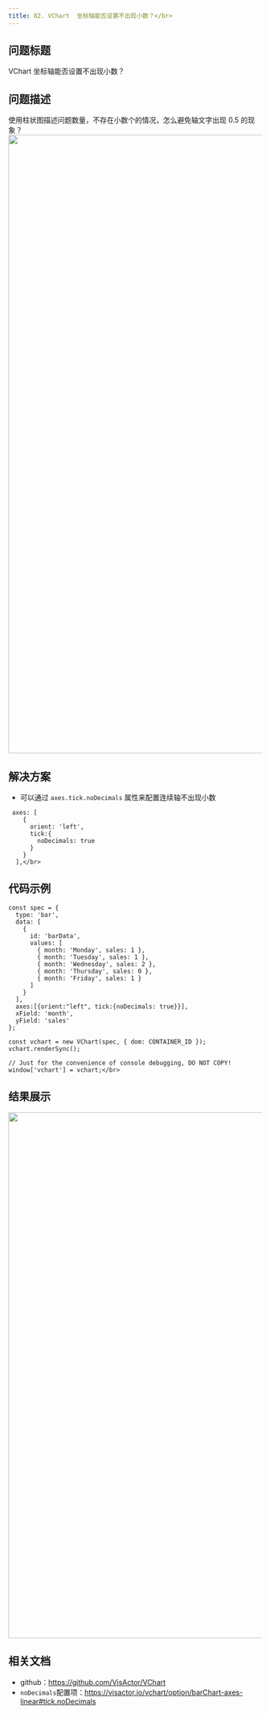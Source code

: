 ```yaml
---
title: 82. VChart  坐标轴能否设置不出现小数？</br>
---
```

## 问题标题

VChart  坐标轴能否设置不出现小数？</br>


## 问题描述

使用柱状图描述问题数量，不存在小数个的情况，怎么避免轴文字出现 0.5 的现象？</br>
<img src='https://cdn.jsdelivr.net/gh/xuanhun/articles/visactor/img/JrFHb4dM1ooeJ5xevp3crXWDnle.gif' alt='' width='2888' height='1228'>

## 解决方案

*  可以通过 `axes.tick.noDecimals` 属性来配置连续轴不出现小数</br>
```
 axes: [
    {
      orient: 'left',
      tick:{
        noDecimals: true
      }
    }
  ],</br>
```
## 代码示例 

```
const spec = {
  type: 'bar',
  data: [
    {
      id: 'barData',
      values: [
        { month: 'Monday', sales: 1 },
        { month: 'Tuesday', sales: 1 },
        { month: 'Wednesday', sales: 2 },
        { month: 'Thursday', sales: 0 },
        { month: 'Friday', sales: 1 }
      ]
    }
  ],
  axes:[{orient:"left", tick:{noDecimals: true}}],
  xField: 'month',
  yField: 'sales'
};

const vchart = new VChart(spec, { dom: CONTAINER_ID });
vchart.renderSync();

// Just for the convenience of console debugging, DO NOT COPY!
window['vchart'] = vchart;</br>
```


## 结果展示

<img src='https://cdn.jsdelivr.net/gh/xuanhun/articles/visactor/img/KGFLbl06rotaZuxsOfBcKomunQh.gif' alt='' width='1262' height='1044'>

## 相关文档

*  github：https://github.com/VisActor/VChart</br>
*  `noDecimals`配置项：https://visactor.io/vchart/option/barChart-axes-linear#tick.noDecimals</br>

